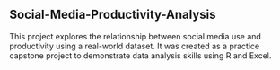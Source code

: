 ## Social-Media-Productivity-Analysis
This project explores the relationship between social media use and productivity using a real-world dataset. It was created as a practice capstone project to demonstrate data analysis skills using R and Excel.
